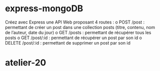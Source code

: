 # express-mongoDB

Créez avec Express une API Web proposant 4 routes :
o POST /post : permettant de créer un post dans une collection posts (titre,
contenu, nom de l’auteur, date du jour)
o GET /posts : permettant de récupérer tous les posts
o GET /post/:id : permettant de récupérer un post par son id
o DELETE /post/:id : permettant de supprimer un post par son id
# atelier-20

